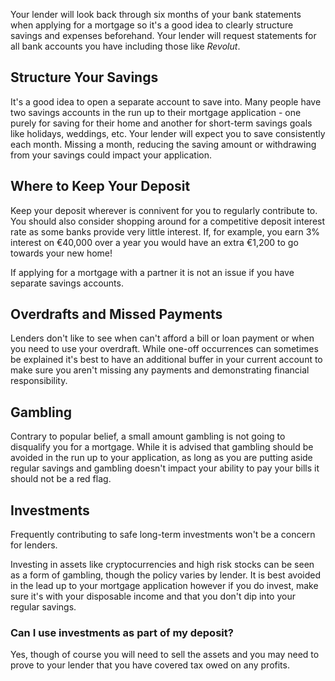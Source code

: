 Your lender will look back through six months of your bank statements when applying for a mortgage so it's a good idea to clearly structure savings and expenses beforehand. Your lender will request statements for all bank accounts you have including those like *Revolut*. 


## Structure Your Savings

It's a good idea to open a separate account to save into. Many people have two savings accounts in the run up to their mortgage application - one purely for saving for their home and another for short-term savings goals like holidays, weddings, etc. Your lender will expect you to save consistently each month. Missing a month, reducing the saving amount or withdrawing from your savings could impact your application.


## Where to Keep Your Deposit

Keep your deposit wherever is connivent for you to regularly contribute to. You should also consider shopping around for a competitive deposit interest rate as some banks provide very little interest. If, for example, you earn 3% interest on €40,000 over a year you would have an extra €1,200 to go towards your new home!

If applying for a mortgage with a partner it is not an issue if you have separate savings accounts. 


## Overdrafts and Missed Payments

Lenders don't like to see when can't afford a bill or loan payment or when you need to use your overdraft. While one-off occurrences can sometimes be explained it's best to have an additional buffer in your current account to make sure you aren't missing any payments and demonstrating financial responsibility.
 

## Gambling

Contrary to popular belief, a small amount gambling is not going to disqualify you for a mortgage. While it is advised that gambling should be avoided in the run up to your application, as long as you are putting aside regular savings and gambling doesn't impact your ability to pay your bills it should not be a red flag. 
 

## Investments 

Frequently contributing to safe long-term investments won't be a concern for lenders.

Investing in assets like cryptocurrencies and high risk stocks can be seen as a form of gambling, though the policy varies by lender. It is best avoided in the lead up to your mortgage application however if you do invest, make sure it's with your disposable income and that you don't dip into your regular savings.

### Can I use investments as part of my deposit?

Yes, though of course you will need to sell the assets and you may need to prove to your lender that you have covered tax owed on any profits.
